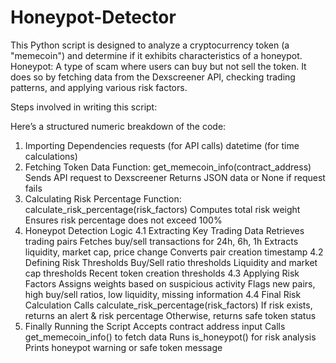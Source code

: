 # Honeypot-Detector

This Python script is designed to analyze a cryptocurrency token (a "memecoin") and determine if it exhibits characteristics of a honeypot. 
Honeypot: A type of scam where users can buy but not sell the token. It does so by fetching data from the Dexscreener API, checking trading patterns, and applying various risk factors.

Steps involved in writing this script:

Here’s a structured numeric breakdown of the code:

1. Importing Dependencies
  requests (for API calls)
  datetime (for time calculations)
2. Fetching Token Data
  Function: get_memecoin_info(contract_address)
  Sends API request to Dexscreener
  Returns JSON data or None if request fails
3. Calculating Risk Percentage
  Function: calculate_risk_percentage(risk_factors)
  Computes total risk weight
  Ensures risk percentage does not exceed 100%
4. Honeypot Detection Logic
  4.1 Extracting Key Trading Data
    Retrieves trading pairs
    Fetches buy/sell transactions for 24h, 6h, 1h
    Extracts liquidity, market cap, price change
    Converts pair creation timestamp
  4.2 Defining Risk Thresholds
    Buy/Sell ratio thresholds
    Liquidity and market cap thresholds
    Recent token creation thresholds
  4.3 Applying Risk Factors
    Assigns weights based on suspicious activity
    Flags new pairs, high buy/sell ratios, low liquidity, missing information
  4.4 Final Risk Calculation
    Calls calculate_risk_percentage(risk_factors)
    If risk exists, returns an alert & risk percentage
    Otherwise, returns safe token status
5. Finally Running the Script
  Accepts contract address input
  Calls get_memecoin_info() to fetch data
  Runs is_honeypot() for risk analysis
  Prints honeypot warning or safe token message
